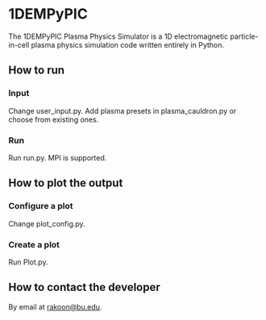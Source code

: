 # 1DEMPyPIC
The 1DEMPyPIC Plasma Physics Simulator is a 1D electromagnetic particle-in-cell plasma physics simulation code written entirely in Python.
## How to run
### Input
Change user_input.py. Add plasma presets in plasma_cauldron.py or choose from existing ones.
### Run
Run run.py. MPI is supported.
## How to plot the output
### Configure a plot
Change plot_config.py. 
### Create a plot
Run Plot.py.
## How to contact the developer
By email at rakoon@bu.edu.
